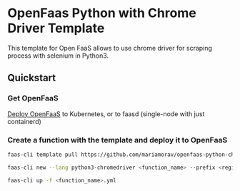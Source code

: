 # OpenFaas Python with Chrome Driver Template

This template for Open FaaS allows to use chrome driver for scraping process with selenium in Python3.

## Quickstart

### Get OpenFaaS

[Deploy OpenFaaS](https://docs.openfaas.com/deployment/) to Kubernetes, or to faasd (single-node with just containerd)

### Create a function with the template and deploy it to OpenFaaS

```bash
faas-cli template pull https://github.com/mariamorav/openfaas-python-chrome-driver-template

faas-cli new --lang python3-chromedriver <function_name> --prefix <registry>

faas-cli up -f <function_name>.yml

```